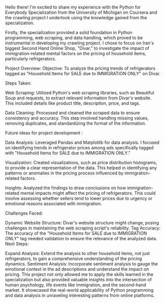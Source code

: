 Hello there! I'm excited to share my experience with the Python for Everybody Specialization from the University of Michigan on Coursera and the crawling project I undertook using the knowledge gained from the specialization.

Firstly, the specialization provided a solid foundation in Python programming, web scraping, and data handling, which proved to be instrumental in developing my crawling project. I chose to focus on Iran's biggest Second Hand Online Shop, "Divar," to investigate the impact of immigration-related mental factors on the pricing of household items, particularly refrigerators.

Project Overview:
Objective: To analyze the pricing trends of refrigerators tagged as "Household Items for SALE due to IMMIGRATION ONLY" on Divar.

Steps Taken:

Web Scraping: Utilized Python's web scraping libraries, such as Beautiful Soup and requests, to extract relevant information from Divar's website. This included details like product title, description, price, and tags.

Data Cleaning: Processed and cleaned the scraped data to ensure consistency and accuracy. This step involved handling missing values, removing duplicates, and standardizing the format of the information.

Future ideas for project development :

Data Analysis: Leveraged Pandas and Matplotlib for data analysis. I focused on identifying trends in refrigerator prices among ads specifically tagged with "Household Items for SALE due to IMMIGRATION ONLY."

Visualization: Created visualizations, such as price distribution histograms, to provide a clear representation of the data. This helped in identifying any patterns or anomalies in the pricing process influenced by immigration-related factors.

Insights: Analyzed the findings to draw conclusions on how immigration-related mental impacts might affect the pricing of refrigerators. This could involve assessing whether sellers tend to lower prices due to urgency or emotional reasons associated with immigration.

Challenges Faced:

Dynamic Website Structure: Divar's website structure might change, posing challenges in maintaining the web scraping script's reliability.
Tag Accuracy: The accuracy of the "Household Items for SALE due to IMMIGRATION ONLY" tag needed validation to ensure the relevance of the analyzed data.
Next Steps:

Expand Analysis: Extend the analysis to other household items, not just refrigerators, to gain a comprehensive understanding of the pricing dynamics.
Sentiment Analysis: Incorporate sentiment analysis to gauge the emotional context in the ad descriptions and understand the impact on pricing.
This project not only allowed me to apply the skills learned in the specialization but also provided valuable insights into the intersection of human psychology, life events like immigration, and the second-hand market. It showcased the real-world applicability of Python programming and data analysis in unraveling interesting patterns from online platforms.
